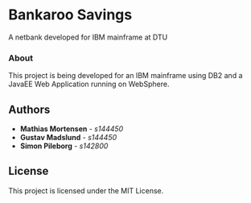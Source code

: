 # Bankaroo Savings
A netbank developed for IBM mainframe at DTU

### About
This project is being developed for an IBM mainframe using DB2 and a JavaEE Web Application running on WebSphere.

## Authors

* **Mathias Mortensen** - *s144450*
* **Gustav Madslund** - *s144450*
* **Simon Pileborg** - *s142800*

## License
This project is licensed under the MIT License.
